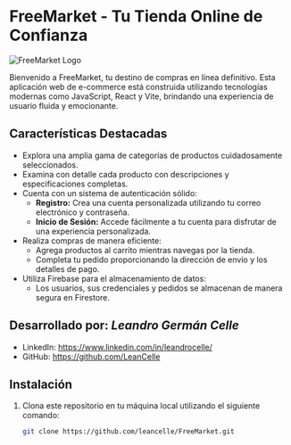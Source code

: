 # FreeMarket - Tu Tienda Online de Confianza

![FreeMarket Logo](https://i.postimg.cc/PrLQ4GP3/Captura-de-pantalla-2023-07-27-011146-removebg-preview.png)

Bienvenido a FreeMarket, tu destino de compras en línea definitivo. Esta aplicación web de e-commerce está construida utilizando tecnologías modernas como JavaScript, React y Vite, brindando una experiencia de usuario fluida y emocionante.

## Características Destacadas

- Explora una amplia gama de categorías de productos cuidadosamente seleccionados.
- Examina con detalle cada producto con descripciones y especificaciones completas.
- Cuenta con un sistema de autenticación sólido:
  - **Registro:** Crea una cuenta personalizada utilizando tu correo electrónico y contraseña.
  - **Inicio de Sesión:** Accede fácilmente a tu cuenta para disfrutar de una experiencia personalizada.
- Realiza compras de manera eficiente:
  - Agrega productos al carrito mientras navegas por la tienda.
  - Completa tu pedido proporcionando la dirección de envío y los detalles de pago.
- Utiliza Firebase para el almacenamiento de datos:
  - Los usuarios, sus credenciales y pedidos se almacenan de manera segura en Firestore.

## Desarrollado por: _Leandro Germán Celle_

- LinkedIn: https://www.linkedin.com/in/leandrocelle/
- GitHub: https://github.com/LeanCelle

## Instalación

1. Clona este repositorio en tu máquina local utilizando el siguiente comando:

   ```bash
   git clone https://github.com/leancelle/FreeMarket.git

